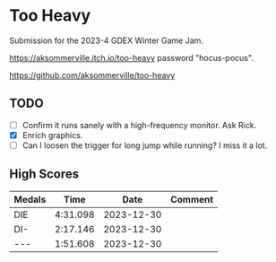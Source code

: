 # Too Heavy

Submission for the 2023-4 GDEX Winter Game Jam.

https://aksommerville.itch.io/too-heavy password "hocus-pocus".

https://github.com/aksommerville/too-heavy

## TODO

- [ ] Confirm it runs sanely with a high-frequency monitor. Ask Rick.
- [x] Enrich graphics.
- [ ] Can I loosen the trigger for long jump while running? I miss it a lot.

## High Scores

| Medals | Time     | Date       | Comment |
|--------|----------|------------|---------|
| DIE    | 4:31.098 | 2023-12-30 | |
| DI-    | 2:17.146 | 2023-12-30 | |
| ---    | 1:51.608 | 2023-12-30 | |

